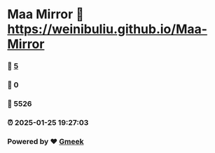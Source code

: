 # Maa Mirror :link: https://weinibuliu.github.io/Maa-Mirror 
### :page_facing_up: [5](https://weinibuliu.github.io/Maa-Mirror/tag.html) 
### :speech_balloon: 0 
### :hibiscus: 5526 
### :alarm_clock: 2025-01-25 19:27:03 
### Powered by :heart: [Gmeek](https://github.com/Meekdai/Gmeek)
